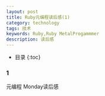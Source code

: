```yaml
---
layout: post
title: Ruby元编程读后感(1)
category: technology
tags: 技术
keywords: Ruby,Ruby MetalProgammmer
description: 读后感
---
```

* 目录
{:toc}

### 1
元编程 Monday读后感
